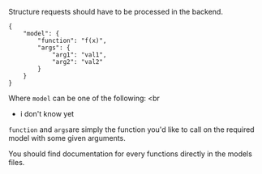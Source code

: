 Structure requests should have to be processed in the backend.

```
{
    "model": {
        "function": "f(x)",
        "args": {
            "arg1": "val1",
            "arg2": "val2"
        }
    }
}
```

Where `model` can be one of the following: <br
* i don't know yet

`function` and `args`are simply the function you'd like to call on the required model with some given arguments. <br>

You should find documentation for every functions directly in the models files.
